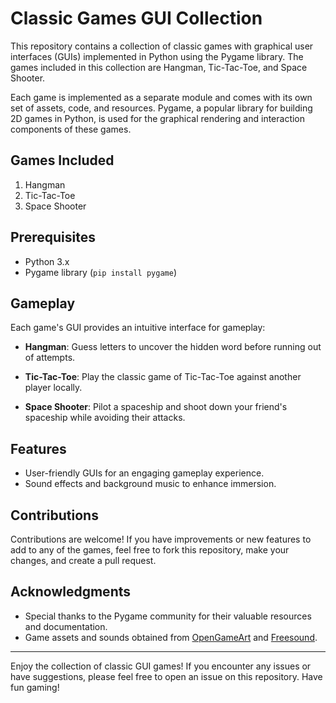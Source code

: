 # Classic Games GUI Collection

This repository contains a collection of classic games with graphical user interfaces (GUIs) implemented in Python using the Pygame library. The games included in this collection are Hangman, Tic-Tac-Toe, and Space Shooter.

Each game is implemented as a separate module and comes with its own set of assets, code, and resources. Pygame, a popular library for building 2D games in Python, is used for the graphical rendering and interaction components of these games.

## Games Included

1. Hangman
2. Tic-Tac-Toe
3. Space Shooter

## Prerequisites

- Python 3.x
- Pygame library (`pip install pygame`)

## Gameplay

Each game's GUI provides an intuitive interface for gameplay:

- **Hangman**: Guess letters to uncover the hidden word before running out of attempts.

- **Tic-Tac-Toe**: Play the classic game of Tic-Tac-Toe against another player locally.

- **Space Shooter**: Pilot a spaceship and shoot down your friend's spaceship while avoiding their attacks.

## Features

- User-friendly GUIs for an engaging gameplay experience.
- Sound effects and background music to enhance immersion.

## Contributions

Contributions are welcome! If you have improvements or new features to add to any of the games, feel free to fork this repository, make your changes, and create a pull request.

## Acknowledgments

- Special thanks to the Pygame community for their valuable resources and documentation.
- Game assets and sounds obtained from [OpenGameArt](https://opengameart.org/) and [Freesound](https://freesound.org/).

---

Enjoy the collection of classic GUI games! If you encounter any issues or have suggestions, please feel free to open an issue on this repository. Have fun gaming!
